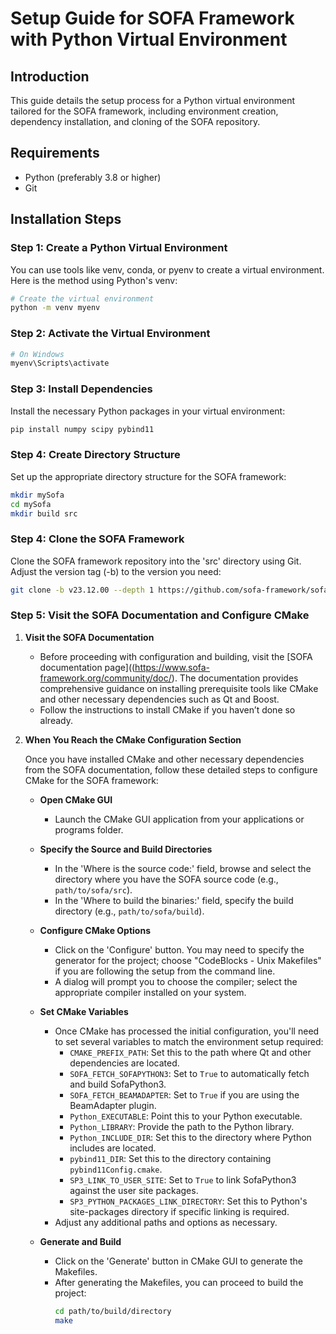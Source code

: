 # Setup Guide for SOFA Framework with Python Virtual Environment

## Introduction
This guide details the setup process for a Python virtual environment tailored for the SOFA framework, including environment creation, dependency installation, and cloning of the SOFA repository.

## Requirements
- Python (preferably 3.8 or higher)
- Git

## Installation Steps

### Step 1: Create a Python Virtual Environment

You can use tools like venv, conda, or pyenv to create a virtual environment. Here is the method using Python's venv:

```bash
# Create the virtual environment
python -m venv myenv
```

### Step 2: Activate the Virtual Environment
```bash
# On Windows
myenv\Scripts\activate
```

### Step 3: Install Dependencies

Install the necessary Python packages in your virtual environment:

```bash
pip install numpy scipy pybind11
```

### Step 4: Create Directory Structure

Set up the appropriate directory structure for the SOFA framework:

```bash
mkdir mySofa
cd mySofa
mkdir build src
```

### Step 4: Clone the SOFA Framework

Clone the SOFA framework repository into the 'src' directory using Git. Adjust the version tag (-b) to the version you need:

```bash
git clone -b v23.12.00 --depth 1 https://github.com/sofa-framework/sofa.git ./src
```




### Step 5: Visit the SOFA Documentation and Configure CMake

1. **Visit the SOFA Documentation**
   - Before proceeding with configuration and building, visit the [SOFA documentation page]((https://www.sofa-framework.org/community/doc/). The documentation provides comprehensive guidance on installing prerequisite tools like CMake and other necessary dependencies such as Qt and Boost.
   - Follow the instructions to install CMake if you haven’t done so already.

2. **When You Reach the CMake Configuration Section**

   Once you have installed CMake and other necessary dependencies from the SOFA documentation, follow these detailed steps to configure CMake for the SOFA framework:

   - **Open CMake GUI**
     - Launch the CMake GUI application from your applications or programs folder.

   - **Specify the Source and Build Directories**
     - In the 'Where is the source code:' field, browse and select the directory where you have the SOFA source code (e.g., `path/to/sofa/src`).
     - In the 'Where to build the binaries:' field, specify the build directory (e.g., `path/to/sofa/build`).

   - **Configure CMake Options**
     - Click on the 'Configure' button. You may need to specify the generator for the project; choose "CodeBlocks - Unix Makefiles" if you are following the setup from the command line.
     - A dialog will prompt you to choose the compiler; select the appropriate compiler installed on your system.

   - **Set CMake Variables**
     - Once CMake has processed the initial configuration, you'll need to set several variables to match the environment setup required:
       - `CMAKE_PREFIX_PATH`: Set this to the path where Qt and other dependencies are located.
       - `SOFA_FETCH_SOFAPYTHON3`: Set to `True` to automatically fetch and build SofaPython3.
       - `SOFA_FETCH_BEAMADAPTER`: Set to `True` if you are using the BeamAdapter plugin.
       - `Python_EXECUTABLE`: Point this to your Python executable.
       - `Python_LIBRARY`: Provide the path to the Python library.
       - `Python_INCLUDE_DIR`: Set this to the directory where Python includes are located.
       - `pybind11_DIR`: Set this to the directory containing `pybind11Config.cmake`.
       - `SP3_LINK_TO_USER_SITE`: Set to `True` to link SofaPython3 against the user site packages.
       - `SP3_PYTHON_PACKAGES_LINK_DIRECTORY`: Set this to Python's site-packages directory if specific linking is required.
     - Adjust any additional paths and options as necessary.

   - **Generate and Build**
     - Click on the 'Generate' button in CMake GUI to generate the Makefiles.
     - After generating the Makefiles, you can proceed to build the project:
       ```bash
       cd path/to/build/directory
       make
       ```






